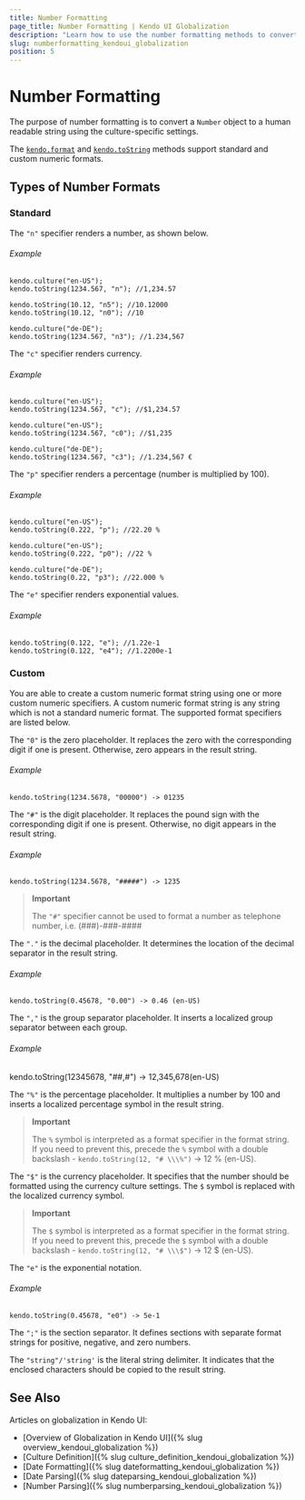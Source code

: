 ```yaml
---
title: Number Formatting
page_title: Number Formatting | Kendo UI Globalization
description: "Learn how to use the number formatting methods to convert a number object to a human readable string using the Kendo UI culture specific settings."
slug: numberformatting_kendoui_globalization
position: 5
---
```


# Number Formatting

The purpose of number formatting is to convert a `Number` object to a human readable string using the culture-specific settings.

The [`kendo.format`](/api/javascript/kendo#format) and [`kendo.toString`](/api/javascript/kendo#tostring) methods support standard and custom numeric formats.

## Types of Number Formats

### Standard

The `"n"` specifier renders a number, as shown below.

###### Example

    kendo.culture("en-US");
    kendo.toString(1234.567, "n"); //1,234.57

    kendo.toString(10.12, "n5"); //10.12000
    kendo.toString(10.12, "n0"); //10

    kendo.culture("de-DE");
    kendo.toString(1234.567, "n3"); //1.234,567

The `"c"` specifier renders currency.

###### Example

    kendo.culture("en-US");
    kendo.toString(1234.567, "c"); //$1,234.57

    kendo.culture("en-US");
    kendo.toString(1234.567, "c0"); //$1,235

    kendo.culture("de-DE");
    kendo.toString(1234.567, "c3"); //1.234,567 €

The `"p"` specifier renders a percentage (number is multiplied by 100).

###### Example

    kendo.culture("en-US");
    kendo.toString(0.222, "p"); //22.20 %

    kendo.culture("en-US");
    kendo.toString(0.222, "p0"); //22 %

    kendo.culture("de-DE");
    kendo.toString(0.22, "p3"); //22.000 %

The `"e"` specifier renders exponential values.

###### Example

    kendo.toString(0.122, "e"); //1.22e-1
    kendo.toString(0.122, "e4"); //1.2200e-1

### Custom

You are able to create a custom numeric format string using one or more custom numeric specifiers. A custom numeric format string is any string which is not a standard numeric format. The supported format specifiers are listed below.

The `"0"` is the zero placeholder. It replaces the zero with the corresponding digit if one is present. Otherwise, zero appears in the result string.

###### Example

    kendo.toString(1234.5678, "00000") -> 01235

The `"#"` is the digit placeholder. It replaces the pound sign with the corresponding digit if one is present. Otherwise, no digit appears in the result string.

###### Example

    kendo.toString(1234.5678, "#####") -> 1235

> **Important**
>
> The `"#"` specifier cannot be used to format a number as telephone number, i.e. (###)-###-####

The `"."` is the decimal placeholder. It determines the location of the decimal separator in the result string.

###### Example

    kendo.toString(0.45678, "0.00") -> 0.46 (en-US)

The `","` is the group separator placeholder. It inserts a localized group separator between each group.

###### Example

   kendo.toString(12345678, "##,#") -> 12,345,678(en-US)

The `"%"` is the percentage placeholder. It multiplies a number by 100 and inserts a localized percentage symbol in the result string.

> **Important**
>
> The `%` symbol is interpreted as a format specifier in the format string. If you need to prevent this, precede the `%` symbol with a double backslash - `kendo.toString(12, "# \\\%")` -> 12 % (en-US).

The `"$"` is the currency placeholder. It specifies that the number should be formatted using the currency culture settings. The `$` symbol is replaced with the localized currency symbol.

> **Important**
>
> The `$` symbol is interpreted as a format specifier in the format string. If you need to prevent this, precede the `$` symbol with a double backslash - `kendo.toString(12, "# \\\$")` -> 12 $ (en-US).

The `"e"` is the exponential notation.

###### Example

    kendo.toString(0.45678, "e0") -> 5e-1

The `";"` is the section separator. It defines sections with separate format strings for positive, negative, and zero numbers.

The `"string"/'string'` is the literal string delimiter. It indicates that the enclosed characters should be copied to the result string.

## See Also

Articles on globalization in Kendo UI:

* [Overview of Globalization in Kendo UI]({% slug overview_kendoui_globalization %})
* [Culture Definition]({% slug culture_definition_kendoui_globalization %})
* [Date Formatting]({% slug dateformatting_kendoui_globalization %})
* [Date Parsing]({% slug dateparsing_kendoui_globalization %})
* [Number Parsing]({% slug numberparsing_kendoui_globalization %})
